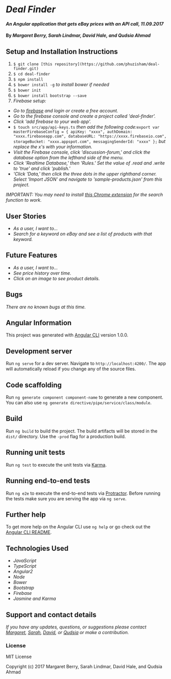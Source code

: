 # _Deal Finder_

#### _An Angular application that gets eBay prices with an API call, 11.09.2017_

#### By _Margaret Berry, Sarah Lindmar, David Hale, and Qudsia Ahmad_

## Setup and Installation Instructions
1. `$ git clone [this repository](https://github.com/phuzisham/deal-finder.git)`
2. `$ cd deal-finder`
3. `$ npm install`
4. `$ bower install -g` _to install bower if needed_
5. `$ bower init`
6. `$ bower install bootstrap --save`
7. _Firebase setup:_
* _Go to [firebase](https://firebase.google.com/) and login or create a free account._
* _Go to the firebase console and create a project called 'deal-finder'._
* _Click 'add firebase to your web app'._
* `$ touch src/app/api-keys.ts` _then add the following code:_`export var masterFirebaseConfig = { apiKey: "xxxx", authDomain: "xxxx.firebaseapp.com", databaseURL: "https://xxxx.firebaseio.com", storageBucket: "xxxx.appspot.com", messagingSenderId: "xxxx" };` _but replace the x's with your information._
* _Visit the Firebase console, click 'discussion-forum,' and click the database option from the lefthand side of the menu._
* _Click 'Realtime Database,' then 'Rules.' Set the value of .read and .write to 'true' and click 'publish.'_
* _'Click 'Data,' then click the three dots in the upper righthand corner. Select 'Import JSON' and navigate to 'sample-products.json' from this project._

_IMPORTANT: You may need to install [this Chrome extension](https://chrome.google.com/webstore/detail/allow-control-allow-origi/nlfbmbojpeacfghkpbjhddihlkkiljbi?hl=en) for the search function to work._

## User Stories
* _As a user, I want to..._
* _Search for a keyword on eBay and see a list of products with that keyword._

## Future Features
* _As a user, I want to..._
* _See price history over time._
* _Click on an image to see product details._

## Bugs
_There are no known bugs at this time._

## Angular Information
This project was generated with [Angular CLI](https://github.com/angular/angular-cli) version 1.0.0.

## Development server
Run `ng serve` for a dev server. Navigate to `http://localhost:4200/`. The app will automatically reload if you change any of the source files.

## Code scaffolding
Run `ng generate component component-name` to generate a new component. You can also use `ng generate directive/pipe/service/class/module`.

## Build
Run `ng build` to build the project. The build artifacts will be stored in the `dist/` directory. Use the `-prod` flag for a production build.

## Running unit tests
Run `ng test` to execute the unit tests via [Karma](https://karma-runner.github.io).

## Running end-to-end tests
Run `ng e2e` to execute the end-to-end tests via [Protractor](http://www.protractortest.org/).
Before running the tests make sure you are serving the app via `ng serve`.

## Further help
To get more help on the Angular CLI use `ng help` or go check out the [Angular CLI README](https://github.com/angular/angular-cli/blob/master/README.md).

## Technologies Used
* _JavaScript_
* _TypeScript_
* _Angular2_
* _Node_
* _Bower_
* _Bootstrap_
* _Firebase_
* _Jasmine and Karma_

## Support and contact details

_If you have any updates, questions, or suggestions please contact [Margaret], [Sarah], [David], or [Qudsia] or make a contribution._

[Margaret]: mailto:margaretshelaghmcgovern@gmail.com
[Sarah]: mailto:srhcrete@gmail.com
[David]: mailto:david.hale7@gmail.com
[Qudsia]: q4hmad@gmail.com

### License

MIT License

Copyright (c) 2017 Margaret Berry, Sarah Lindmar, David Hale, and Qudsia Ahmad
